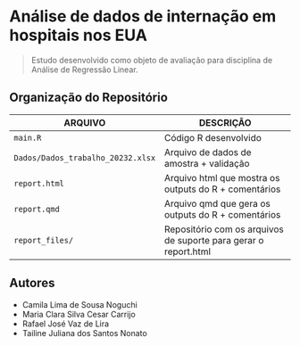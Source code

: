 # Análise de dados de internação em hospitais nos EUA
>  Estudo desenvolvido como objeto de avaliação para disciplina de Análise de Regressão Linear.

## **Organização do Repositório**

| ARQUIVO        | DESCRIÇÃO |
|----------------|----------|
| `main.R` |  Código R desenvolvido     |
|`Dados/Dados_trabalho_20232.xlsx`| Arquivo de dados de amostra + validação    |
|`report.html`|  Arquivo html que mostra os outputs do R + comentários    |
| `report.qmd`  |  Arquivo qmd que gera os outputs do R + comentários    |
|`report_files/`|  Repositório com os arquivos de suporte para gerar o report.html    |

## **Autores**
- Camila Lima de Sousa Noguchi
- Maria Clara Silva Cesar Carrijo
- Rafael José Vaz de Lira
- Tailine Juliana dos Santos Nonato

